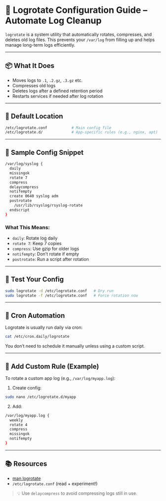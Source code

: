 # 🔁 Logrotate Configuration Guide – Automate Log Cleanup

`logrotate` is a system utility that automatically rotates, compresses, and deletes old log files. This prevents your `/var/log` from filling up and helps manage long-term logs efficiently.

---

## 📦 What It Does
- Moves logs to `.1`, `.2.gz`, `.3.gz` etc.
- Compresses old logs
- Deletes logs after a defined retention period
- Restarts services if needed after log rotation

---

## 🧰 Default Location
```bash
/etc/logrotate.conf           # Main config file
/etc/logrotate.d/             # App-specific rules (e.g., nginx, apt)
```

---

## 📝 Sample Config Snippet
```bash
/var/log/syslog {
  daily
  missingok
  rotate 7
  compress
  delaycompress
  notifempty
  create 0640 syslog adm
  postrotate
    /usr/lib/rsyslog/rsyslog-rotate
  endscript
}
```
### What This Means:
- `daily`: Rotate log daily
- `rotate 7`: Keep 7 copies
- `compress`: Use gzip for older logs
- `notifempty`: Don’t rotate if empty
- `postrotate`: Run a script after rotation

---

## 🧪 Test Your Config
```bash
sudo logrotate -d /etc/logrotate.conf   # Dry run
sudo logrotate -f /etc/logrotate.conf   # Force rotation now
```

---

## 🔁 Cron Automation
Logrotate is usually run daily via cron:
```bash
cat /etc/cron.daily/logrotate
```
You don’t need to schedule it manually unless using a custom script.

---

## 📂 Add Custom Rule (Example)
To rotate a custom app log (e.g., `/var/log/myapp.log`):
1. Create config:
```bash
sudo nano /etc/logrotate.d/myapp
```
2. Add:
```bash
/var/log/myapp.log {
  weekly
  rotate 4
  compress
  missingok
  notifempty
}
```

---

## 📚 Resources
- [man logrotate](https://man7.org/linux/man-pages/man8/logrotate.8.html)
- `/etc/logrotate.conf` (read + experiment!)

> 💡 Use `delaycompress` to avoid compressing logs still in use.
